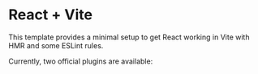 # React + Vite

This template provides a minimal setup to get React working in Vite with HMR and some ESLint rules.

Currently, two official plugins are available:






